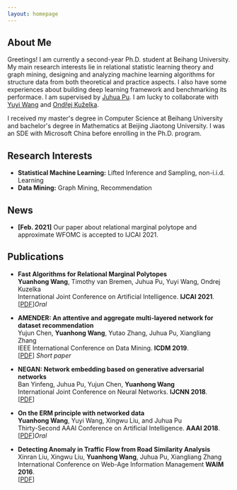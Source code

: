 ```yaml
---
layout: homepage
---
```


## About Me

Greetings! I am currently a second-year Ph.D. student at Beihang University.
My main research interests lie in relational statistic learning theory and graph mining, designing and analyzing machine learning algorithms for structure data from both          theoretical and practice aspects.
I also have some experiences about building deep learning framework and benchmarking its performace.
I am supervised by [Juhua Pu](http://scse.buaa.edu.cn/info/1183/8281.htm).
I am lucky to collaborate with [Yuyi Wang](https://disco.ethz.ch/members/yuwang) and [Ondřej Kuželka](https://ida.fel.cvut.cz/~kuzelka/).

I received my master's degree in Computer Science at Beihang University and bachelor's degree in Mathematics at Beijing Jiaotong University.
I was an SDE with Microsoft China before enrolling in the Ph.D. program.

## Research Interests

- **Statistical Machine Learning:** Lifted Inference and Sampling, non-i.i.d. Learning
- **Data Mining:** Graph Mining, Recommendation

## News

- **[Feb. 2021]** Our paper about relational marginal polytope and approximate WFOMC is accepted to IJCAI 2021.

## Publications

- **Fast Algorithms for Relational Marginal Polytopes**
  <br>
  **Yuanhong Wang**, Timothy van Bremen, Juhua Pu, Yuyi Wang, Ondrej Kuzelka
  <br>
  International Joint Conference on Artificial Intelligence. **IJCAI 2021**.
  <br>
  [[PDF](./assets/papers/irmp.pdf)]<i>Oral</i>
  <!-- <strong><i style="color:#e74d3c">Oral Presentation</i></strong> -->

- **AMENDER: An attentive and aggregate multi-layered network for dataset recommendation**
  <br>
  Yujun Chen, **Yuanhong Wang**, Yutao Zhang, Juhua Pu, Xiangliang Zhang
  <br>
  IEEE International Conference on Data Mining. **ICDM 2019**.
  <br>
  [[PDF](./assets/papers/ICDM2019.pdf)] <i>Short paper</i>

- **NEGAN: Network embedding based on generative adversarial networks**
  <br>
  Ban Yinfeng, Juhua Pu, Yujun Chen, **Yuanhong Wang**
  <br>
  International Joint Conference on Neural Networks. **IJCNN 2018**.
  <br>
  [[PDF](./assets/papers/IJCNN2018.pdf)]

- **On the ERM principle with networked data**
  <br>
  **Yuanhong Wang**, Yuyi Wang, Xingwu Liu, and Juhua Pu
  <br>
  Thirty-Second AAAI Conference on Artificial Intelligence. **AAAI 2018**.
  <br>
  [[PDF](./assets/papers/AAAI2018.pdf)]<i>Oral</i>

- **Detecting Anomaly in Traffic Flow from Road Similarity Analysis**
  <br>
  Xinran Liu, Xingwu Liu, **Yuanhong Wang**, Juhua Pu, Xiangliang Zhang
  <br>
  International Conference on Web-Age Information Management **WAIM 2016**.
  <br>
  [[PDF](./assets/papers/WAIM2016.pdf)]

<!-- ## Services

- Conference Reviewers: NeurIPS 2020, CVPR 2020.
- Journal Reviewers: T-PAMI, IJCV. -->
